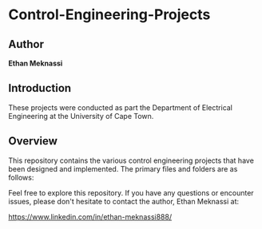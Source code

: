 # Control-Engineering-Projects

## Author
**Ethan Meknassi**

## Introduction
These projects were conducted as part the Department of Electrical Engineering at the University of Cape Town.

## Overview
This repository contains the various control engineering projects that have been designed and implemented. The primary files and folders are as follows:

Feel free to explore this repository. If you have any questions or encounter issues, please don't hesitate to contact the author, Ethan Meknassi at:

https://www.linkedin.com/in/ethan-meknassi888/
